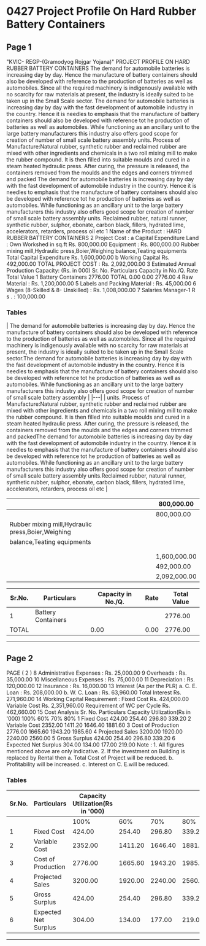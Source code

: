 # 0427 Project Profile On Hard Rubber Battery Containers

## Page 1

"KVIC- REGP-(Gramodyog Rojgar Yojana)" PROJECT PROFILE ON HARD RUBBER BATTERY CONTAINERS The demand for automobile batteries is increasing day by day. Hence the manufacture of battery containers should also be developed with reference to the production of batteries as well as automobiles. Since all the required machinery is indigenously available with no scarcity for raw materials at present, the industry is ideally suited to be taken up in the Small Scale sector. The demand for automobile batteries is increasing day by day with the fast development of automobile industry in the country. Hence it is needles to emphasis that the manufacture of battery containers should also be developed with reference tot he production of batteries as well as automobiles. While functioning as an ancillary unit to the large battery manufacturers this industry also offers good scope for creation of number of small scale battery assembly units. Process of Manufacture:Natural rubber, synthetic rubber and reclaimed rubber are mixed with other ingredients and chemicals in a two roll mixing mill to make the rubber compound. It is then filled into suitable moulds and cured in a steam heated hydraulic press. After curing, the pressure is released, the containers removed from the moulds and the edges and corners trimmed and packed The demand for automobile batteries is increasing day by day with the fast development of automobile industry in the country. Hence it is needles to emphasis that the manufacture of battery containers should also be developed with reference tot he production of batteries as well as automobiles. While functioning as an ancillary unit to the large battery manufacturers this industry also offers good scope for creation of number of small scale battery assembly units. Reclaimed rubber, natural runner, synthetic rubber, sulphor, ebonate, carbon black, fillers, hydrated lime, accelerators, retarders, process oil etc 1 Name of the Product : HARD RUBBER BATTERY CONTAINERS 2 Project Cost : a Capital Expenditure Land : Own Workshed in sq.ft Rs. 800,000.00 Equipment : Rs. 800,000.00 Rubber mixing mill,Hydraulic press,Boier,Weighing balance,Teating equipments Total Capital Expenditure Rs. 1,600,000.00 b Working Capital Rs. 492,000.00 TOTAL PROJECT COST : Rs. 2,092,000.00 3 Estimated Annual Production Capacity: (Rs. in 000) Sr. No. Particulars Capacity in No./Q. Rate Total Value 1 Battery Containers 2776.00 TOTAL 0.00 0.00 2776.00 4 Raw Material : Rs. 1,200,000.00 5 Labels and Packing Material : Rs. 45,000.00 6 Wages (8-Skilled & 8- Unskilled) : Rs. 1,008,000.00 7 Salaries Manager-1 R s . : 100,000.00

### Tables

| The demand for automobile batteries is increasing day by day. Hence the manufacture of battery
containers should also be developed with reference to the production of batteries as well as automobiles.
Since all the required machinery is indigenously available with no scarcity for raw materials at present, the
industry is ideally suited to be taken up in the Small Scale sector.The demand for automobile batteries is
increasing day by day with the fast development of automobile industry in the country. Hence it is needles
to emphasis that the manufacture of battery containers should also be developed with reference tot he
production of batteries as well as automobiles. While functioning as an ancillary unit to the large battery
manufacturers this industry also offers good scope for creation of number of small scale battery assembly |
|---|
| units.
Process of Manufacture:Natural rubber, synthetic rubber and reclaimed rubber are mixed with other
ingredients and chemicals in a two roll mixing mill to make the rubber compound. It is then filled into
suitable moulds and cured in a steam heated hydraulic press. After curing, the pressure is released, the
containers removed from the moulds and the edges and corners trimmed and packedThe demand for
automobile batteries is increasing day by day with the fast development of automobile industry in the
country. Hence it is needles to emphasis that the manufacture of battery containers should also be
developed with reference tot he production of batteries as well as automobiles. While functioning as an
ancillary unit to the large battery manufacturers this industry also offers good scope for creation of
number of small scale battery assembly units.Reclaimed rubber, natural runner, synthetic rubber, sulphor,
ebonate, carbon black, fillers, hydrated lime, accelerators, retarders, process oil etc |

|  | 800,000.00 |
|---|---|
|  | 800,000.00 |
| Rubber mixing mill,Hydraulic press,Boier,Weighing |  |
| balance,Teating equipments |  |
|  |  |
|  |  |
|  | 1,600,000.00 |
|  | 492,000.00 |
|  | 2,092,000.00 |

| Sr.No. | Particulars | Capacity in No./Q. | Rate | Total Value |
|---|---|---|---|---|
| 1 | Battery Containers |  |  | 2776.00 |
| TOTAL |  | 0.00 | 0.00 | 2776.00 |

---

## Page 2

PAGE ( 2 ) 8 Administrative Expenses : Rs. 25,000.00 9 Overheads : Rs. 35,000.00 10 Miscellaneous Expenses : Rs. 75,000.00 11 Depreciation : Rs. 120,000.00 12 Insurance : Rs. 16,000.00 13 Interest (As per the PLR) a. C. E. Loan : Rs. 208,000.00 b. W. C. Loan : Rs. 63,960.00 Total Interest Rs. 271,960.00 14 Working Capital Requirement : Fixed Cost Rs. 424,000.00 Variable Cost Rs. 2,351,960.00 Requirement of WC per Cycle Rs. 462,660.00 15 Cost Analysis Sr. No. Particulars Capacity Utilization(Rs in '000) 100% 60% 70% 80% 1 Fixed Cost 424.00 254.40 296.80 339.20 2 Variable Cost 2352.00 1411.20 1646.40 1881.60 3 Cost of Production 2776.00 1665.60 1943.20 1985.60 4 Projected Sales 3200.00 1920.00 2240.00 2560.00 5 Gross Surplus 424.00 254.40 296.80 339.20 6 Expected Net Surplus 304.00 134.00 177.00 219.00 Note : 1. All figures mentioned above are only indicative. 2. If the investment on Building is replaced by Rental then a. Total Cost of Project will be reduced. b. Profitability will be increased. c. Interest on C. E.will be reduced.

### Tables

| Sr.No. | Particulars | Capacity Utilization(Rs in '000) |  |  |  |
|---|---|---|---|---|---|
|  |  | 100% | 60% | 70% | 80% |
| 1 | Fixed Cost | 424.00 | 254.40 | 296.80 | 339.20 |
| 2 | Variable Cost | 2352.00 | 1411.20 | 1646.40 | 1881.60 |
| 3 | Cost of Production | 2776.00 | 1665.60 | 1943.20 | 1985.60 |
| 4 | Projected Sales | 3200.00 | 1920.00 | 2240.00 | 2560.00 |
| 5 | Gross Surplus | 424.00 | 254.40 | 296.80 | 339.20 |
| 6 | Expected Net Surplus | 304.00 | 134.00 | 177.00 | 219.00 |

---
